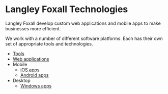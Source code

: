 # Langley Foxall Technologies

Langley Foxall develop custom web applications and mobile apps to make businesses more efficient.

We work with a number of different software platforms. Each has their own set of appropriate tools and technologies.

* [Tools](tools.md)
* [Web applications](platforms/web/web.md)
* Mobile
  * [iOS apps](platforms/mobile/ios.md)
  * [Android apps](platforms/mobile/android.md)
* Desktop
  * [Windows apps](platforms/desktop/windows.md)
  
